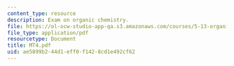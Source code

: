 ```yaml
---
content_type: resource
description: Exam on organic chemistry.
file: https://ol-ocw-studio-app-qa.s3.amazonaws.com/courses/5-13-organic-chemistry-ii-fall-2003/ae5899b244d1eff0f1428cd1e492cf62_MT4.pdf
file_type: application/pdf
resourcetype: Document
title: MT4.pdf
uid: ae5899b2-44d1-eff0-f142-8cd1e492cf62
---
```

